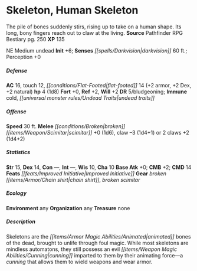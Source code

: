 ﻿---
cssclass: [monsters]
title1: Skeleton, Human Skeleton
desc_short: The pile of bones suddenly stirs, rising up to take on a human shape.
  Its long, bony fingers reach out to claw at the living.
title2: Human Skeleton
CR: 1/3
sources:
- name: Pathfinder RPG Bestiary
  page: 250
  link: http://paizo.com/products/btpy8auu?Pathfinder-Roleplaying-Game-Bestiary
XP: 135
alignment: NE
size: Medium
type: undead
initiative:
  bonus: 6
senses:
  darkvision: 60
AC:
  AC: 16
  touch: 12
  flat_footed: 14
  components:
    armor: 2
    dex: 2
    natural: 2
HP:
  HP: 4
  long: 1d8
saves:
  fort: 0
  ref: 2
  will: 2
DR:
- amount: 5
  weakness: bludgeoning
immunities:
- cold
- undead traits
speeds:
  base: 30
attacks:
  melee:
  - - text: broken scimitar +0 (1d6)
      entries:
      - - damage: 1d6
      attack: broken scimitar
      bonus:
      - 0
    - text: claw -3 (1d4+1)
      entries:
      - - damage: 1d4+1
      attack: claw
      bonus:
      - -3
  - - text: 2 claws +2 (1d4+2)
      entries:
      - - damage: 1d4+2
      count: 2
      attack: claws
      bonus:
      - 2
ability_scores:
  STR: 15
  DEX: 14
  CON:
  INT:
  WIS: 10
  CHA: 10
BAB: 0
CMB: 2
CMD: 14
feats:
- is_bonus: true
  name: Improved Initiative
skills: {}
gear:
  gear:
  - broken chain shirt
  - broken scimitar
ecology:
  environment: any
  organization: any
  treasure_type: none
desc_long: Skeletons are the animated bones of the dead, brought to unlife through
  foul magic. While most skeletons are mindless automatons, they still possess an
  evil cunning imparted to them by their animating force-a cunning that allows them
  to wield weapons and wear armor.

---

# Skeleton, Human Skeleton
The pile of bones suddenly stirs, rising up to take on a human shape. Its long, bony fingers reach out to claw at the living.
**Source** Pathfinder RPG Bestiary pg. 250
**XP** 135

NE Medium undead
**Init** +6; **Senses** _[[spells/Darkvision|darkvision]]_ 60 ft.; Perception +0

##### Defense

**AC** 16, touch 12, _[[conditions/Flat-Footed|flat-footed]]_ 14 (+2 armor, +2 Dex, +2 natural)
**hp** 4 (1d8)
**Fort** +0, **Ref** +2, **Will** +2
**DR** 5/bludgeoning; **Immune** cold, _[[universal monster rules/Undead Traits|undead traits]]_

##### Offense
**Speed** 30 ft.
**Melee** _[[conditions/Broken|broken]]_ _[[items/Weapon/Scimitar|scimitar]]_ +0 (1d6), claw –3 (1d4+1) or 2 claws +2 (1d4+2)

##### Statistics
**Str** 15, **Dex** 14, **Con** —, **Int** —, **Wis** 10, **Cha** 10
**Base Atk** +0; **CMB** +2; **CMD** 14
**Feats** _[[feats/Improved Initiative|Improved Initiative]]_
**Gear** _broken_ _[[items/Armor/Chain shirt|chain shirt]]_, _broken_ _scimitar_

##### Ecology

**Environment** any
**Organization** any
**Treasure** none

##### Description

Skeletons are the _[[items/Armor Magic Abilities/Animated|animated]]_ bones of the dead, brought to unlife through foul magic. While most skeletons are mindless automatons, they still possess an evil _[[items/Weapon Magic Abilities/Cunning|cunning]]_ imparted to them by their animating force—a _cunning_ that allows them to wield weapons and wear armor.